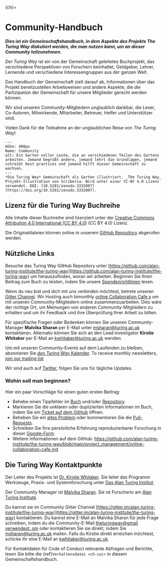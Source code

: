 (ch)=
# Community-Handbuch

***Dies ist ein Gemeinschaftshandbuch, in dem Aspekte des Projekts The Turing Way diskutiert werden, die man nutzen kann, um an dieser Community teilzunehmen.***

_Der Turing Way_ ist ein von der Gemeinschaft geleitetes Buchprojekt, das verschiedene Perspektiven von Forschern beinhaltet, Geldgeber, Lehrer, Lernende und verschiedene Interessengruppen aus der ganzen Welt.

Das Handbuch der Gemeinschaft zielt darauf ab, Informationen über das Projekt bereitzustellen Arbeitsweisen und andere Aspekte, die die Partizipation der Gemeinschaft für unsere Mitglieder gerecht werden können.

Wir sind unseren Community-Mitgliedern unglaublich dankbar, die Leser, Co-Autoren, Mitwirkende, Mitarbeiter, Betreuer, Helfer und Unterstützer sind.

Vielen Dank für die Teilnahme an der unglaublichen Reise von _The Turing Way_!

```{figure} ../figures/community.jpg
---
Höhe: 400px
Name: Community
alt: Ein Garten voller Leute, die an verschiedenen Teilen des Gartens arbeiten. Jemand begrüßt andere, jemand lehrt die Grundlagen, jemand schreibt best practices und jemand hilft dieser Gemeinschaft zu wachsen.
---
*Die Turing Way* Gemeinschaft als Garten illustriert. _The Turing Way_ Projekt-Illustration von Scriberia. Wird unter einer CC-BY 4.0 Lizenz verwendet. DOI: [10.5281/zenodo.3332807](https://doi.org/10.5281/zenodo.3332807).
```

## Lizenz für die Turing Way Buchreihe

Alle Inhalte dieser Buchreihe sind lizenziert unter der [Creative Commons Attribution 4.0 International (CC BY 4.0)](https://creativecommons.org/licenses/by/4.0/deed.ast) (CC BY 4.0) Lizenz.

Die Originaldateien können online in unserem [GitHub Repository](https://github.com/alan-turing-institute/the-turing-way/tree/main/book/website) abgerufen werden.

## Nützliche Links

Besuche das Turing Way GitHub Repository unter [https://github.com/alan-turing-institute/the-turing-way](https://github.com/alan-turing-institute/the-turing-way) um herauszufinden, woran wir arbeiten. Beginnen Sie Ihren Beitrag zum Buch zu leisten, indem Sie unsere [Spendenrichtlinien](https://github.com/alan-turing-institute/the-turing-way/blob/main/CONTRIBUTING.md) lesen.

Wenn du neu bist und dich mit uns verbinden möchtest, betrete unseren [Gitter Channel](https://gitter.im/alan-turing-institute/the-turing-way). Wir Hosting auch bimonthly [online Collaboration Cafe<unk> s](https://github.com/alan-turing-institute/the-turing-way/blob/main/project_management/online-collaboration-cafe.md) um mit unseren Community-Mitgliedern online zusammenzuarbeiten. Dies wäre der richtige Ort, um Meinungen von anderen Community-Mitgliedern zu erhalten und um ihr Feedback und ihre Überprüfung Ihrer Arbeit zu bitten.

Für spezifische Fragen oder Bedenken können Sie unseren Community-Manager **Malvika Sharan** per E-Mail unter [msharan@turing.ac.uk](mailto:msharan@turing.ac.uk) kontaktieren. Alternativ können Sie sich an den Lead investigator **Kirstie Whitaker** per E-Mail an [kwhitaker@turing.ac.uk](mailto:kwhitaker@turing.ac.uk) wenden.

Um mit unseren Community-Events auf dem Laufenden zu bleiben, abonnieren Sie [_den Turing Way_ Kalender](https://calendar.google.com/calendar?cid=dGhldHVyaW5nd2F5QGdtYWlsLmNvbQ). To receive monthly newsletters, [join our mailing list](https://tinyletter.com/TuringWay)

Wir sind auch auf [Twitter](https://twitter.com/turingway), folgen Sie uns für tägliche Updates.

### Wohin soll man beginnen?

Hier ein paar Vorschläge für einen guten ersten Beitrag:

- Behebe einen Tippfehler im [Buch](https://the-turing-way.netlify.com) und/oder [Repository](https://github.com/alan-turing-institute/the-turing-way).
- Markieren Sie die unklaren oder duplizierten Informationen im Buch, indem Sie ein [Ticket auf dem GitHub](https://github.com/alan-turing-institute/the-turing-way/issues) öffnen.
- Beheben Sie ein [altes Problem](https://github.com/alan-turing-institute/the-turing-way/issues) oder kommentieren Sie die [Pull-Requests](https://github.com/alan-turing-institute/the-turing-way/pulls).
- Schreiben Sie Ihre persönliche Erfahrung reproduzierbarer Forschung in dieser [Google-Form](https://goo.gl/forms/akFqZEIy2kxAjfZW2).
- Weitere Informationen auf dem GitHub: https://github.com/alan-turing-institute/the-turing-way/blob/main/project_management/online-collaboration-cafe.md

## Die Turing Way Kontaktpunkte

Der Leiter des Projekts ist [Dr. Kirstie Whitaker](https://whitakerlab.github.io/about). Sie leitet das Programm Werkzeuge, Praxis- und Systemforschung unter [Das Alan Turing Institut](http://turing.ac.uk).

Der Community Manager ist [Malvika Sharan](https://about.me/malvikasharan). Sie ist Forscherin am [Alan Turing Institute](http://turing.ac.uk).

Du kannst sie im Community Gitter Channel [https://gitter.im/alan-turing-institute/the-turing-way](https://gitter.im/alan-turing-institute/the-turing-way) kontaktieren. Du kannst eine E-Mail an Malvika Sharan für jede Frage schreiben, indem du die Community-E-Mail [theturingway@gmail verwendest. om](mailto:theturingway@gmail.com) oder kontaktieren Sie sie direkt, indem Sie [msharan@turing.ac.uk](mailto:msharan@turing.ac.uk) mailen. Falls du Kirstie direkt erreichen möchtest, schicke ihr eine E-Mail an [kwhitaker@turing.ac.uk](mailto:kwhitaker@turing.ac.uk).

Für Kontaktdaten für Code of Conduct relevante Abfragen und Berichte, lesen Sie bitte die {ref}`Verhaltensdatei <ch-coc>` in diesem Gemeinschaftshandbuch.
